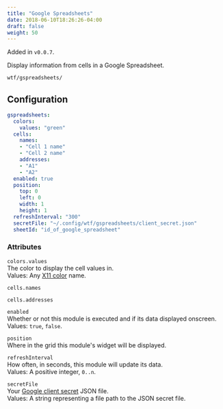 ```yaml
---
title: "Google Spreadsheets"
date: 2018-06-10T18:26:26-04:00
draft: false
weight: 50
---
```


Added in `v0.0.7`.

Display information from cells in a Google Spreadsheet.

```bash
wtf/gspreadsheets/
```

## Configuration

```yaml
gspreadsheets:
  colors:
    values: "green"
  cells:
    names:
    - "Cell 1 name"
    - "Cell 2 name"
    addresses:
    - "A1"
    - "A2"
  enabled: true
  position:
    top: 0
    left: 0
    width: 1
    height: 1
  refreshInterval: "300"
  secretFile: "~/.config/wtf/gspreadsheets/client_secret.json"
  sheetId: "id_of_google_spreadsheet"
```

### Attributes

`colors.values` <br />
The color to display the cell values in. <br />
Values: Any <a href="https://en.wikipedia.org/wiki/X11_color_names">X11 color</a> name.

`cells.names` <br />

`cells.addresses` <br />

`enabled` <br />
Whether or not this module is executed and if its data displayed onscreen. <br />
Values: `true`, `false`.

`position` <br />
Where in the grid this module's widget will be displayed. <br />

`refreshInterval` <br />
How often, in seconds, this module will update its data. <br />
Values: A positive integer, `0..n`.

`secretFile` <br />
Your <a href="https://developers.google.com/sheets/api/quickstart/go">Google client secret</a> JSON file. <br />
Values: A string representing a file path to the JSON secret file.
